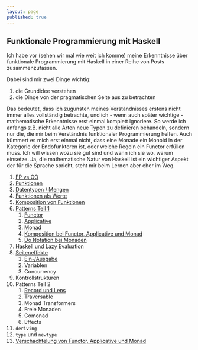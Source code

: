 ```yaml
---
layout: page
published: true
---
```

## Funktionale Programmierung mit Haskell

Ich habe vor (sehen wir mal wie weit ich komme) meine Erkenntnisse über funktionale Programmierung mit Haskell in einer Reihe von Posts zusammenzufassen. 

Dabei sind mir zwei Dinge wichtig:

1. die Grundidee verstehen
1. die Dinge von der pragmatischen Seite aus zu betrachten
  
Das bedeutet, dass ich zugunsten meines Verständnisses erstens nicht immer alles vollständig betrachte, und ich - wenn auch später wichtige - mathematische Erkenntnisse erst einmal komplett ignoriere. So werde ich anfangs z.B. nicht alle Arten neue Typen zu definieren behandeln, sondern nur die, die mir beim Verständnis funktionaler Programmierung helfen. Auch kümmert es mich erst einmal nicht, dass eine Monade ein Monoid in der Kategorie der Endofunktoren ist, oder welche Regeln ein Functor erfüllen muss. Ich will wissen wozu sie gut sind und wann ich sie wo, warum einsetze. Ja, die mathematische Natur von Haskell ist ein wichtiger Aspekt der für die Sprache spricht, steht mir beim Lernen aber eher im Weg.

1. [FP vs OO](/haskell/fp-vs-oo)
1. [Funktionen](/haskell/Funktionen)
1. [Datentypen / Mengen](/haskell/Datentypen)
1. [Funktionen als Werte](/haskell/Funktionen-als-Werte)
1. [Komposition von Funktionen](/haskell/Komposition-Funktionen)
1. [Patterns Teil 1](/haskell/Patterns)
    1. [Functor](/haskell/Patterns-Functor)
    1. [Applicative](/haskell/Patterns-Applicative)
    1. [Monad](/haskell/Patterns-Monad)
    1. [Komposition bei Functor, Applicative und Monad](/haskell/Komposition-Patterns)
    1. [Do Notation bei Monaden](/haskell/Patterns-Do)
1. [Haskell und Lazy Evaluation](/haskell/Lazy)
1. [Seiteneffekte](/haskell/Seiteneffekte)
    1. [Ein-/Ausgabe](/haskell/Seiteneffekte-IO)
    1. Variablen
    1. Concurrency
1. Kontrollstrukturen
1. Patterns Teil 2
    1. [Record und Lens](/haskell/Records-Lenses)
    1. Traversable
    1. Monad Transformers
    1. Freie Monaden
    1. Comonad
    1. Effects
1. `deriving`
1. `type` und `newtype`
1. [Verschachtelung von Functor, Applicative und Monad](/haskell/Nesting-Patterns)

